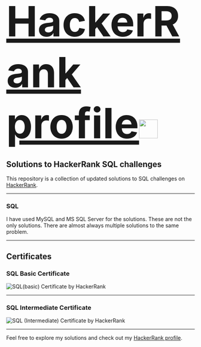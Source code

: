 # <span style="font-size: 4em; font-weight: bold;">[HackerRank profile](https://www.hackerrank.com/profile/aalmehedihasan)</span><img src="https://upload.wikimedia.org/wikipedia/commons/6/65/HackerRank_logo.png" height="50px" width="50px"/>

## Solutions to HackerRank SQL challenges

This repository is a collection of updated solutions to SQL challenges on [HackerRank](https://www.hackerrank.com/domains/sql).

---

### SQL
I have used MySQL and MS SQL Server for the solutions. These are not the only solutions. There are almost always multiple solutions to the same problem.

---

## Certificates

### SQL Basic Certificate
![SQL(basic) Certificate by HackerRank](https://github.com/user-attachments/assets/eb369c28-66d2-4bba-9a23-445423154ccf)

---

### SQL Intermediate Certificate
![SQL (Intermediate) Certificate by HackerRank](https://github.com/user-attachments/assets/b8ee4c8f-00b1-457a-8392-43185b07da92)

---

Feel free to explore my solutions and check out my [HackerRank profile](https://www.hackerrank.com/profile/aalmehedihasan).
